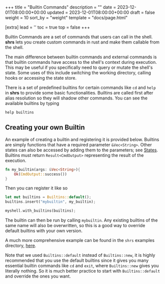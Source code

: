 +++
title = "Builtin Commands"
description = ""
date = 2023-12-01T08:00:00+00:00
updated = 2023-12-01T08:00:00+00:00
draft = false
weight = 10
sort_by = "weight"
template = "docs/page.html"

[extra]
lead = ''
toc = true
top = false
+++

Builtin Commands are a set of commands that users can call in the shell. **shrs** lets you create custom commands in rust and make them callable from the shell.

The main difference between builtin commands and external commands is that builtin commands have access to the shell's context during execution. This may be useful if you specifically need to query or mutate the shell's state. Some uses of this include switching the working directory, calling hooks or accessing the state store.

There is a set of predefined builtins for certain commands like `cd` and `help` in **shrs** to provide some basic functionalities. Builtins are called first after alias resolution so they will shadow other commands. You can see the available builtins by typing
```
help builtins
```

## Creating your own Builtin

An example of creating a builtin and registering it is provided below.
Builtins are simply functions that have a required parameter `&Vec<String>`.
Other states can also be accessed by adding them to the parameters; see [States](../states/). Builtins must return `Result<CmdOutput>` representing the result of the execution.

```rust
fn my_builtin(args: &Vec<String>){
    Ok(CmdOutput::success())
}
```

Then you can register it like so
```rust
let mut builtins = Builtins::default();
builtins.insert("mybuiltin", my_builtin);

myshell.with_builtins(builtins);
```
The builtin can then be run by calling `mybuiltin`. Any existing builtins of the same name will also be overwritten, so this is a good way to override default builtins with your own version.

A much more comprehensive example can be found in the `shrs` examples directory, [here](https://github.com/MrPicklePinosaur/shrs/blob/master/crates/shrs/examples/custom_builtin.rs).

Note that we used `Builtins::default` instead of `Builtins::new`, it is highly recommended that you use the default builtins since it gives you many essential builtin commands like `cd` and `exit`, where `Builtins::new` gives you literally nothing. So it is much better practice to start with `Builtins::default` and override the ones you want.
